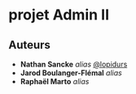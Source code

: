 # projet Admin II

## Auteurs

* **Nathan Sancke**  _alias_ [@lopidurs](https://github.com/lopidurs)
* **Jarod Boulanger-Flémal** _alias_ 
* **Raphaël Marto** _alias_ 
